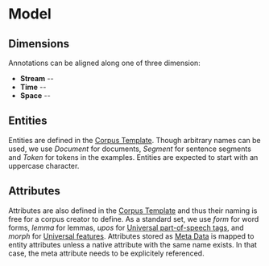 # Model

## Dimensions

Annotations can be aligned along one of three dimension:

  - **Stream** --
  - **Time** --
  - **Space** --

## Entities

Entities are defined in the [Corpus Template](corpus-template.md). Though arbitrary names can be used, we use *Document* for documents, *Segment* for sentence segments and *Token* for tokens in the examples. Entities are expected to start with an uppercase character.


## Attributes

Attributes are also defined in the [Corpus Template](corpus-template.md) and thus their naming is free for a corpus creator to define. As a standard set, we use *form* for word forms, *lemma* for lemmas, *upos* for [Universal part-of-speech tags](https://universaldependencies.org/u/pos/all.html), and *morph* for [Universal features](https://universaldependencies.org/u/feat/all.html). Attributes stored as [Meta Data](meta-data.md) is mapped to entity attributes unless a native attribute with the same name exists. In that case, the meta attribute needs to be explicitely referenced.